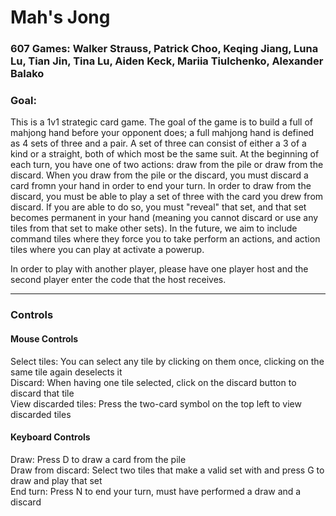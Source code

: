 # Mah's Jong
### 607 Games: Walker Strauss, Patrick Choo, Keqing Jiang, Luna Lu, Tian Jin, Tina Lu, Aiden Keck, Mariia Tiulchenko, Alexander Balako

### Goal:
This is a 1v1 strategic card game. The goal of the game is to build a full of mahjong hand before your opponent does; a full mahjong hand is defined as 4 sets of three and a pair. A set of three can consist of either a 3 of a kind or a straight, both of which most be the same suit. At the beginning of each turn, you have one of two actions: draw from the pile or draw from the discard. When you draw from the pile or the discard, you must discard a card fromn your hand in order to end your turn. In order to draw from the discard, you must be able to play a set of three with the card you drew from discard. If you are able to do so, you must "reveal" that set, and that set becomes permanent in your hand (meaning you cannot discard or use any tiles from that set to make other sets). In the future, we aim to include command tiles where they force you to take perform an actions, and action tiles where you can play at activate a powerup. 

In order to play with another player, please have one player host and the second player enter the code that the host receives. 

---
### Controls
#### Mouse Controls
Select tiles: You can select any tile by clicking on them once, clicking on the same tile again deselects it <br>
Discard: When having one tile selected, click on the discard button to discard that tile <br>
View discarded tiles: Press the two-card symbol on the top left to view discarded tiles <br>
#### Keyboard Controls
Draw: Press D to draw a card from the pile <br>
Draw from discard: Select two tiles that make a valid set with and press G to draw and play that set <br>
End turn: Press N to end your turn, must have performed a draw and a discard <br>
